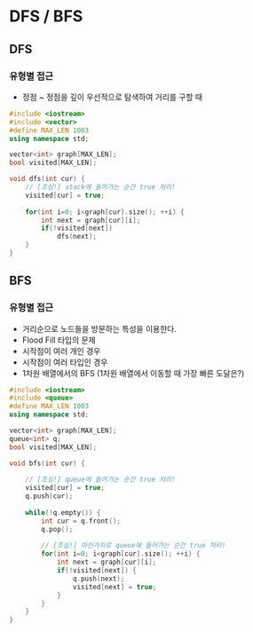 # DFS / BFS

## DFS

### 유형별 접근

- 정점 ~ 정점을 깊이 우선적으로 탐색하여 거리를 구할 때

```cpp
#include <iostream>
#include <vector>
#define MAX_LEN 1003
using namespace std;

vector<int> graph[MAX_LEN];
bool visited[MAX_LEN];

void dfs(int cur) {
    // [조심!] stack에 들어가는 순간 true 처리!
    visited[cur] = true;
    
    for(int i=0; i<graph[cur].size(); ++i) {
        int next = graph[cur][i];
        if(!visited[next])
            dfs(next);
    }
}

```

## BFS

### 유형별 접근

- 거리순으로 노드들을 방문하는 특성을 이용한다.
- Flood Fill 타입의 문제
- 시작점이 여러 개인 경우
- 시작점이 여러 타입인 경우
- 1차원 배열에서의 BFS (1차원 배열에서 이동할 때 가장 빠른 도달은?)

```cpp
#include <iostream>
#include <queue>
#define MAX_LEN 1003
using namespace std;

vector<int> graph[MAX_LEN];
queue<int> q;
bool visited[MAX_LEN];

void bfs(int cur) {
    
    // [조심!] queue에 들어가는 순간 true 처리!
    visited[cur] = true;
    q.push(cur);
    
    while(!q.empty()) {
        int cur = q.front();
        q.pop();
    
        // [조심!] 마찬가지로 queue에 들어가는 순간 true 처리! 
        for(int i=0; i<graph[cur].size(); ++i) {
            int next = graph[cur][i];
            if(!visited[next]) {
                q.push(next);
                visited[next] = true;
            }
        }
    }
}

```
